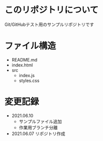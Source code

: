 # このリポジトリについて
 Git/GitHubテスト用のサンプルリポジトリです

# ファイル構造
- README.md
- index.html
- src
    - index.js
    - styles.css


# 変更記録
* 2021.06.10
    * サンプルファイル追加
    * 作業用ブランチ分離
* 2021.06.07 リポジトリ作成